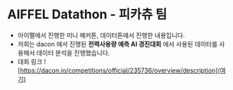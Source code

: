# AIFFEL Datathon - 피카츄 팀
- 아이펠에서 진행한 미니 해커톤, 데이터톤에서 진행한 내용입니다.
- 저희는 dacon 에서 진행된 __전력사용량 예측 AI 경진대회__ 에서 사용된 데이터를 사용해서 데이터 분석을 진행했습니다.
- 대회 링크 ![https://dacon.io/competitions/official/235736/overview/description](여기)
